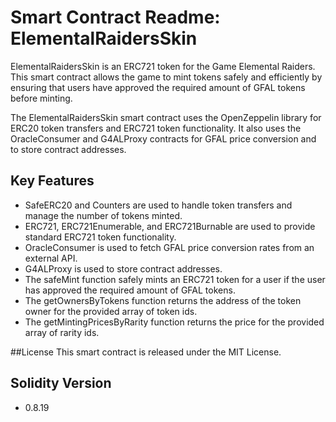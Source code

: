 # Smart Contract Readme: ElementalRaidersSkin
ElementalRaidersSkin is an ERC721 token for the Game Elemental Raiders. This smart contract allows the game to mint tokens safely and efficiently by ensuring that users have approved the required amount of GFAL tokens before minting.

The ElementalRaidersSkin smart contract uses the OpenZeppelin library for ERC20 token transfers and ERC721 token functionality. It also uses the OracleConsumer and G4ALProxy contracts for GFAL price conversion and to store contract addresses.


## Key Features
- SafeERC20 and Counters are used to handle token transfers and manage the number of tokens minted.
- ERC721, ERC721Enumerable, and ERC721Burnable are used to provide standard ERC721 token functionality.
- OracleConsumer is used to fetch GFAL price conversion rates from an external API.
- G4ALProxy is used to store contract addresses.
- The safeMint function safely mints an ERC721 token for a user if the user has approved the required amount of GFAL tokens.
- The getOwnersByTokens function returns the address of the token owner for the provided array of token ids.
- The getMintingPricesByRarity function returns the price for the provided array of rarity ids.

##License
This smart contract is released under the MIT License.

## Solidity Version
- 0.8.19
